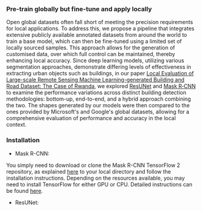 <h3 align="left">Pre-train globally but fine-tune and apply locally</h3>

Open global datasets often fall short of meeting the precision requirements for local applications. To address this, we propose a pipeline that integrates extensive publicly available annotated datasets from around the world to train a base model, which can then be fine-tuned using a limited set of locally sourced samples. This approach allows for the generation of customised data, over which full control can be maintained, thereby enhancing local accuracy. Since deep learning models, utilizing various segmentation approaches, demonstrate differing levels of effectiveness in extracting urban objects such as buildings, in our paper [Local Evaluation of Large-scale Remote Sensing Machine Learning-generated Building and Road Dataset: The Case of Rwanda](https://link.springer.com/article/10.1007/s41064-024-00297-9), we explored [ResUNet](https://arxiv.org/abs/1711.10684) and [Mask R‑CNN](https://github.com/matterport/Mask_RCNN) to examine the performance variations across distinct building detection methodologies: bottom-up, end-to-end, and a hybrid approach combining the two. The shapes generated by our models were then compared to the ones provided by Microsoft's and Google's global datasets, allowing for a comprehensive evaluation of performance and accuracy in the local context.  

<h3 align="left"> Installation</h3>
<ul>
  <li > Mask R-CNN:</li>
  </ul>
  You simply need to download or clone the Mask R-CNN TensorFlow 2 repository, as explained 
<a href="https://github.com/ahmedfgad/Mask-RCNN-TF2" style="cursor: pointer;">here</a> to your local directory and follow the installation instructions. 
Depending on the resources available, you may need to install TensorFlow for either GPU or CPU. 
Detailed instructions can be found <a href="https://www.tensorflow.org/install/pip" style="cursor: pointer;">here</a>.


<ul>
  <li > ResUNet:</li>
  </ul>

<p align="left">
</p>

